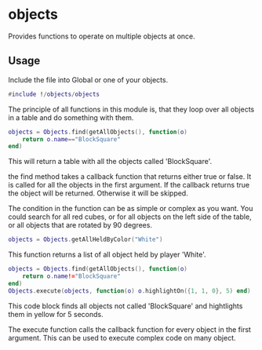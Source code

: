 # objects
Provides functions to operate on multiple objects at once.

## Usage
Include the file into Global or one of your objects.

```lua
#include !/objects/objects
```

The principle of all functions in this module is, that they loop over all objects
in a table and do something with them.

```lua
objects = Objects.find(getAllObjects(), function(o)
    return o.name=="BlockSquare"
end)
```

This will return a table with all the objects called 'BlockSquare'.

the find method takes a callback function that returns either true or false. It is called for all the objects in the first argument. If the callback returns true the object will be returned. Otherwise it will be skipped.

The condition in the function can be as simple or complex as you want. You could search for all red cubes, or for all objects on the left side of the table, or all objects that are rotated by 90 degrees.

```lua
objects = Objects.getAllHeldByColor("White")
```

This function returns a list of all object held by player 'White'.

```lua
objects = Objects.find(getAllObjects(), function(o)
    return o.name!="BlockSquare"
end)
Objects.execute(objects, function(o) o.highlightOn({1, 1, 0}, 5) end)
```

This code block finds all objects not called 'BlockSquare' and hightlights them in yellow for 5 seconds.

The execute function calls the callback function for every object in the first argument. This can be used to execute complex code on many object.
